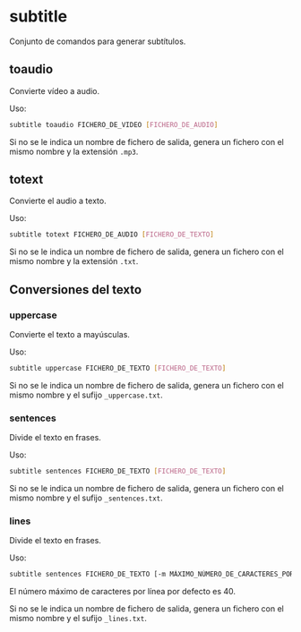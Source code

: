 # subtitle

Conjunto de comandos para generar subtítulos.

## toaudio

Convierte vídeo a audio.

Uso:

``` sh
subtitle toaudio FICHERO_DE_VIDEO [FICHERO_DE_AUDIO]
```

Si no se le indica un nombre de fichero de salida, genera un fichero con el mismo nombre y la extensión `.mp3`.

## totext

Convierte el audio a texto.

Uso:

``` sh
subtitle totext FICHERO_DE_AUDIO [FICHERO_DE_TEXTO]
```

Si no se le indica un nombre de fichero de salida, genera un fichero con el mismo nombre y la extensión `.txt`.

## Conversiones del texto

### uppercase

Convierte el texto a mayúsculas.

Uso:

``` sh
subtitle uppercase FICHERO_DE_TEXTO [FICHERO_DE_TEXTO]
```

Si no se le indica un nombre de fichero de salida, genera un fichero con el mismo nombre y el sufijo `_uppercase.txt`.

### sentences

Divide el texto en frases.

Uso:

``` sh
subtitle sentences FICHERO_DE_TEXTO [FICHERO_DE_TEXTO]
```

Si no se le indica un nombre de fichero de salida, genera un fichero con el mismo nombre y el sufijo `_sentences.txt`.

### lines

Divide el texto en frases.

Uso:

``` sh
subtitle sentences FICHERO_DE_TEXTO [-m MÁXIMO_NÚMERO_DE_CARACTERES_POR_LÍNEA] [-o FICHERO_DE_TEXTO]
```

El número máximo de caracteres por línea por defecto es 40.

Si no se le indica un nombre de fichero de salida, genera un fichero con el mismo nombre y el sufijo `_lines.txt`.
